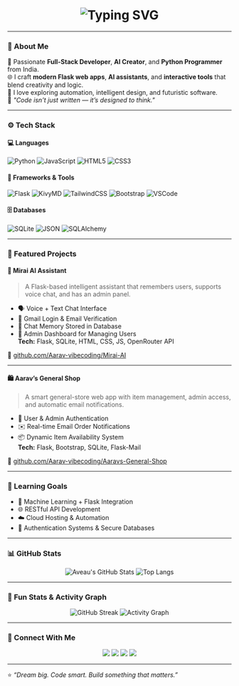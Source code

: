<!-- Dynamic Typing Header -->
<h1 align="center">
  <img src="https://readme-typing-svg.herokuapp.com?font=Fira+Code&size=30&duration=3000&pause=1000&color=00C2CB&center=true&vCenter=true&width=600&lines=Hi%2C+I'm+Aveau+👋;aka+Aarav-vibecoding+💻;Full-Stack+Developer+🚀;Python+%26+Flask+Expert+🐍;AI+%26+Automation+Enthusiast+🤖;UI%2FUX+Designer+🎨" alt="Typing SVG" />
</h1>

---

### 🧩 About Me  

💫 Passionate **Full-Stack Developer**, **AI Creator**, and **Python Programmer** from India.  
🌐 I craft **modern Flask web apps**, **AI assistants**, and **interactive tools** that blend creativity and logic.  
🧠 I love exploring automation, intelligent design, and futuristic software.  
💭 *"Code isn’t just written — it’s designed to think."*

---

### ⚙️ Tech Stack  

#### 💻 Languages  
![Python](https://img.shields.io/badge/Python-3776AB?style=for-the-badge&logo=python&logoColor=white)
![JavaScript](https://img.shields.io/badge/JavaScript-F7E017?style=for-the-badge&logo=javascript&logoColor=black)
![HTML5](https://img.shields.io/badge/HTML5-E96228?style=for-the-badge&logo=html5&logoColor=white)
![CSS3](https://img.shields.io/badge/CSS3-2862E9?style=for-the-badge&logo=css3&logoColor=white)

#### 🧰 Frameworks & Tools  
![Flask](https://img.shields.io/badge/Flask-000000?style=for-the-badge&logo=flask&logoColor=white)
![KivyMD](https://img.shields.io/badge/KivyMD-00C853?style=for-the-badge&logo=kivy&logoColor=white)
![TailwindCSS](https://img.shields.io/badge/TailwindCSS-0EA5E9?style=for-the-badge&logo=tailwindcss&logoColor=white)
![Bootstrap](https://img.shields.io/badge/Bootstrap-712CF9?style=for-the-badge&logo=bootstrap&logoColor=white)
![VSCode](https://img.shields.io/badge/VS_Code-0078D7?style=for-the-badge&logo=visual-studio-code&logoColor=white)

#### 🗄️ Databases  
![SQLite](https://img.shields.io/badge/SQLite-07405E?style=for-the-badge&logo=sqlite&logoColor=white)
![JSON](https://img.shields.io/badge/JSON-000000?style=for-the-badge&logo=json&logoColor=white)
![SQLAlchemy](https://img.shields.io/badge/SQLAlchemy-CC0000?style=for-the-badge&logo=databricks&logoColor=white)

---

### 🚀 Featured Projects  

#### 🧠 Mirai AI Assistant  
> A Flask-based intelligent assistant that remembers users, supports voice chat, and has an admin panel.  
- 🗣️ Voice + Text Chat Interface  
- 📧 Gmail Login & Email Verification  
- 💾 Chat Memory Stored in Database  
- 🧩 Admin Dashboard for Managing Users  
**Tech:** Flask, SQLite, HTML, CSS, JS, OpenRouter API  

🔗 [github.com/Aarav-vibecoding/Mirai-AI](https://github.com/Aarav-vibecoding/Mirai-AI)

---

#### 🛍️ Aarav’s General Shop  
> A smart general-store web app with item management, admin access, and automatic email notifications.  
- 🛒 User & Admin Authentication  
- ✉️ Real-time Email Order Notifications  
- 📦 Dynamic Item Availability System  
**Tech:** Flask, Bootstrap, SQLite, Flask-Mail  

🔗 [github.com/Aarav-vibecoding/Aaravs-General-Shop](https://github.com/Aarav-vibecoding/Aaravs-General-Shop)

---

### 🌱 Learning Goals  
- 🤖 Machine Learning + Flask Integration  
- 🌐 RESTful API Development  
- ☁️ Cloud Hosting & Automation  
- 🔐 Authentication Systems & Secure Databases  

---

### 📊 GitHub Stats  

<div align="center">

![Aveau's GitHub Stats](https://github-readme-stats.vercel.app/api?username=Aarav-vibecoding&show_icons=true&theme=tokyonight&hide_border=true&include_all_commits=true)
![Top Langs](https://github-readme-stats.vercel.app/api/top-langs/?username=Aarav-vibecoding&layout=compact&theme=tokyonight&hide_border=true)

</div>

---

### 🧠 Fun Stats & Activity Graph  

<div align="center">

![GitHub Streak](https://streak-stats.demolab.com?user=Aarav-vibecoding&theme=tokyonight&hide_border=true)
![Activity Graph](https://github-readme-activity-graph.vercel.app/graph?username=Aarav-vibecoding&bg_color=0d1117&color=00C2CB&line=00C2CB&point=ffffff&hide_border=true)

</div>

---

### 💬 Connect With Me  

<p align="center">
  <a href="mailto:aarav.vibecoding@gmail.com"><img src="https://img.shields.io/badge/Email-D14836?style=for-the-badge&logo=gmail&logoColor=white"/></a>
  <a href="https://github.com/Aarav-vibecoding"><img src="https://img.shields.io/badge/GitHub-181717?style=for-the-badge&logo=github&logoColor=white"/></a>
  <a href="https://discord.gg/"><img src="https://img.shields.io/badge/Discord-5865F2?style=for-the-badge&logo=discord&logoColor=white"/></a>
  <a href="https://aarav-vibecoding.github.io"><img src="https://img.shields.io/badge/Portfolio-000000?style=for-the-badge&logo=vercel&logoColor=white"/></a>
</p>

---

⭐ *“Dream big. Code smart. Build something that matters.”*

